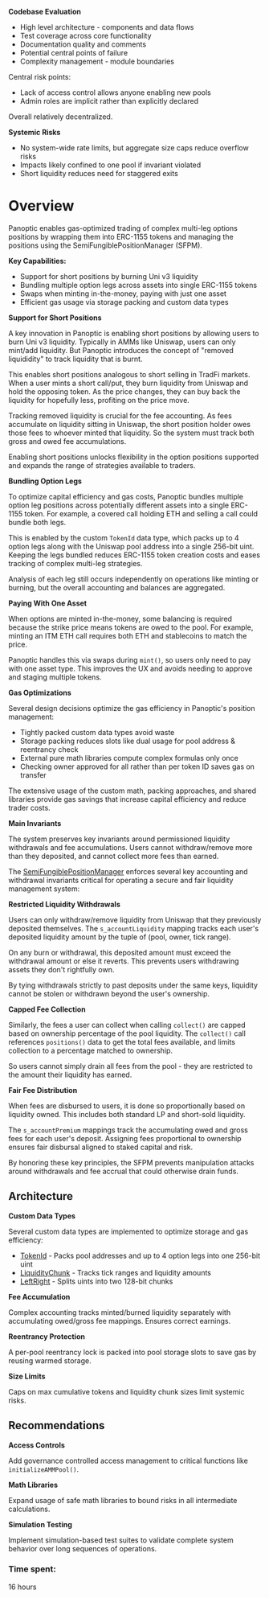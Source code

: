 **Codebase Evaluation**

- High level architecture - components and data flows
- Test coverage across core functionality  
- Documentation quality and comments
- Potential central points of failure
- Complexity management - module boundaries

Central risk points:

- Lack of access control allows anyone enabling new pools
- Admin roles are implicit rather than explicitly declared

Overall relatively decentralized.

**Systemic Risks**

- No system-wide rate limits, but aggregate size caps reduce overflow risks
- Impacts likely confined to one pool if invariant violated
- Short liquidity reduces need for staggered exits

# Overview

Panoptic enables gas-optimized trading of complex multi-leg options positions by wrapping them into ERC-1155 tokens and managing the positions using the SemiFungiblePositionManager (SFPM).

**Key Capabilities:**

- Support for short positions by burning Uni v3 liquidity  
- Bundling multiple option legs across assets into single ERC-1155 tokens
- Swaps when minting in-the-money, paying with just one asset 
- Efficient gas usage via storage packing and custom data types

**Support for Short Positions**

A key innovation in Panoptic is enabling short positions by allowing users to burn Uni v3 liquidity. Typically in AMMs like Uniswap, users can only mint/add liquidity. But Panoptic introduces the concept of "removed liquididity" to track liquidity that is burnt.

This enables short positions analogous to short selling in TradFi markets. When a user mints a short call/put, they burn liquidity from Uniswap and hold the opposing token. As the price changes, they can buy back the liquidity for hopefully less, profiting on the price move.

Tracking removed liquidity is crucial for the fee accounting. As fees accumulate on liquidity sitting in Uniswap, the short position holder owes those fees to whoever minted that liquidity. So the system must track both gross and owed fee accumulations.

Enabling short positions unlocks flexibility in the option positions supported and expands the range of strategies available to traders.

**Bundling Option Legs**

To optimize capital efficiency and gas costs, Panoptic bundles multiple option leg positions across potentially different assets into a single ERC-1155 token. For example, a covered call holding ETH and selling a call could bundle both legs.

This is enabled by the custom `TokenId` data type, which packs up to 4 option legs along with the Uniswap pool address into a single 256-bit uint. Keeping the legs bundled reduces ERC-1155 token creation costs and eases tracking of complex multi-leg strategies.

Analysis of each leg still occurs independently on operations like minting or burning, but the overall accounting and balances are aggregated.

**Paying With One Asset** 

When options are minted in-the-money, some balancing is required because the strike price means tokens are owed to the pool. For example, minting an ITM ETH call requires both ETH and stablecoins to match the price.

Panoptic handles this via swaps during `mint()`, so users only need to pay with one asset type. This improves the UX and avoids needing to approve and staging multiple tokens.

**Gas Optimizations**

Several design decisions optimize the gas efficiency in Panoptic's position management:

- Tightly packed custom data types avoid waste 
- Storage packing reduces slots like dual usage for pool address & reentrancy check
- External pure math libraries compute complex formulas only once
- Checking owner approved for all rather than per token ID saves gas on transfer

The extensive usage of the custom math, packing approaches, and shared libraries provide gas savings that increase capital efficiency and reduce trader costs.

**Main Invariants**

The system preserves key invariants around permissioned liquidity withdrawals and fee accumulations. Users cannot withdraw/remove more than they deposited, and cannot collect more fees than earned.

The [SemiFungiblePositionManager](https://github.com/code-423n4/2023-11-panoptic/blob/main/contracts/SemiFungiblePositionManager.sol) enforces several key accounting and withdrawal invariants critical for operating a secure and fair liquidity management system:

**Restricted Liquidity Withdrawals**

Users can only withdraw/remove liquidity from Uniswap that they previously deposited themselves. The `s_accountLiquidity` mapping tracks each user's deposited liquidity amount by the tuple of (pool, owner, tick range). 

On any burn or withdrawal, this deposited amount must exceed the withdrawal amount or else it reverts. This prevents users withdrawing assets they don't rightfully own.

By tying withdrawals strictly to past deposits under the same keys, liquidity cannot be stolen or withdrawn beyond the user's ownership.

**Capped Fee Collection** 

Similarly, the fees a user can collect when calling `collect()` are capped based on ownership percentage of the pool liquidity. The `collect()` call references `positions()` data to get the total fees available, and limits collection to a percentage matched to ownership.

So users cannot simply drain all fees from the pool - they are restricted to the amount their liquidity has earned.

**Fair Fee Distribution**

When fees are disbursed to users, it is done so proportionally based on liquidity owned. This includes both standard LP and short-sold liquidity.

The `s_accountPremium` mappings track the accumulating owed and gross fees for each user's deposit. Assigning fees proportional to ownership ensures fair disbursal aligned to staked capital and risk.

By honoring these key principles, the SFPM prevents manipulation attacks around withdrawals and fee accrual that could otherwise drain funds.

## Architecture

**Custom Data Types**

Several custom data types are implemented to optimize storage and gas efficiency:

- [TokenId](https://github.com/code-423n4/2023-11-panoptic/blob/main/contracts/types/TokenId.sol) - Packs pool addresses and up to 4 option legs into one 256-bit uint
- [LiquidityChunk](https://github.com/code-423n4/2023-11-panoptic/blob/main/contracts/types/LiquidityChunk.sol) - Tracks tick ranges and liquidity amounts
- [LeftRight](https://github.com/code-423n4/2023-11-panoptic/blob/main/contracts/types/LeftRight.sol) - Splits uints into two 128-bit chunks

**Fee Accumulation**

Complex accounting tracks minted/burned liquidity separately with accumulating owed/gross fee mappings. Ensures correct earnings.

**Reentrancy Protection** 

A per-pool reentrancy lock is packed into pool storage slots to save gas by reusing warmed storage.

**Size Limits**

Caps on max cumulative tokens and liquidity chunk sizes limit systemic risks.

## Recommendations

**Access Controls** 

Add governance controlled access management to critical functions like `initializeAMMPool()`.

**Math Libraries**

Expand usage of safe math libraries to bound risks in all intermediate calculations.

**Simulation Testing**

Implement simulation-based test suites to validate complete system behavior over long sequences of operations.



### Time spent:
16 hours